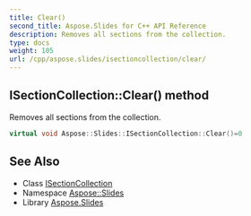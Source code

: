 ```yaml
---
title: Clear()
second_title: Aspose.Slides for C++ API Reference
description: Removes all sections from the collection.
type: docs
weight: 105
url: /cpp/aspose.slides/isectioncollection/clear/
---
```

## ISectionCollection::Clear() method


Removes all sections from the collection.

```cpp
virtual void Aspose::Slides::ISectionCollection::Clear()=0
```

## See Also

* Class [ISectionCollection](./)
* Namespace [Aspose::Slides](../)
* Library [Aspose.Slides](../../)